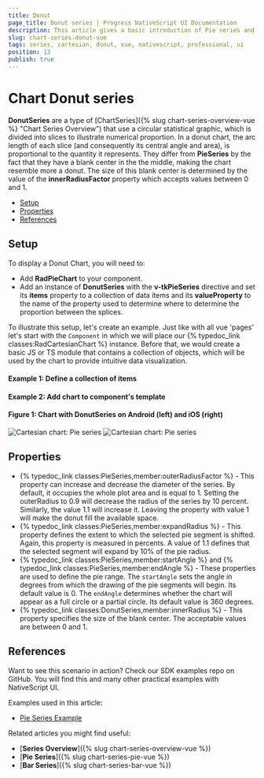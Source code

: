 ```yaml
---
title: Donut
page_title: Donut series | Progress NativeScript UI Documentation
description: This article gives a basic introduction of Pie series and continues with a sample scenario of how Donut series are used.
slug: chart-series-donut-vue
tags: series, cartesian, donut, vue, nativescript, professional, ui
position: 13
publish: true
---
```


# Chart Donut series

**DonutSeries** are a type of [ChartSeries]({% slug chart-series-overview-vue %} "Chart Series Overview") that use a circular statistical graphic, which is divided into slices to illustrate numerical proportion. In a donut chart, the arc length of each slice (and consequently its central angle and area), is proportional to the quantity it represents. They differ from **PieSeries** by the fact that they have a blank center in the the middle, making the chart resemble more a donut. The size of this blank center is determined by the value of the **innerRadiusFactor** property which accepts values between 0 and 1.

* [Setup](#setup)
* [Properties](#properties)
* [References](#references)

## Setup

To display a Donut Chart, you will need to:
* Add **RadPieChart** to your component.
* Add an instance of **DonutSeries** with the **v-tkPieSeries** directive and set its **items** property to a collection of data items and its **valueProperty** to the name of the property used to determine where to determine the proportion between the splices.

To illustrate this setup, let's create an example. Just like with all vue 'pages' let's start with the `Component` in which we will place our {% typedoc_link classes:RadCartesianChart %} instance. Before that, we would create a basic JS or TS module that contains a collection of objects, which will be used by the chart to provide intuitive data visualization.

 #### Example 1: Define a collection of items

 <snippet id='chart-get-pie-data-vue'/>

 #### Example 2: Add chart to component's template

 <snippet id='chart-pieseries-selection-vue'/>

#### Figure 1: Chart with DonutSeries on Android (left) and iOS (right)

![Cartesian chart: Pie series](../../../../../ui/img/ns_ui/pie_series_android.png "Pie series on Android.") ![Cartesian chart: Pie series](../../../../../ui/img/ns_ui/pie_series_ios.png "Pie series on iOS.")

## Properties

*  {% typedoc_link classes:PieSeries,member:outerRadiusFactor %} - This property can increase and decrease the diameter of the series. By default, it occupies the whole plot area and is equal to 1. Setting the outerRadius to 0.9 will decrease the radius of the series by 10 percent. Similarly, the value 1.1 will increase it. Leaving the property with value 1 will make the donut fill the available space.
* {% typedoc_link classes:PieSeries,member:expandRadius %} - This property defines the extent to which the selected pie segment is shifted. Again, this property is measured in percents. A value of 1.1 defines that the selected segment will expand by 10% of the pie radius.
* {% typedoc_link classes:PieSeries,member:startAngle %} and {% typedoc_link classes:PieSeries,member:endAngle %} - These properties are used to define the pie range. The `startAngle` sets the angle in degrees from which the drawing of the pie segments will begin.
Its default value is 0. The `endAngle` determines whether the chart will appear as a full circle or a partial circle. Its default value is 360 degrees.
* {% typedoc_link classes:DonutSeries,member:innerRadius %} - This property specifies the size of the blank center. The acceptable values are between 0 and 1.

## References

Want to see this scenario in action?
Check our SDK examples repo on GitHub. You will find this and many other practical examples with NativeScript UI.

Examples used in this article:

* [Pie Series Example](https://github.com/NativeScript/nativescript-ui-samples-vue/tree/master/chart/app/examples/series)

Related articles you might find useful:

* [**Series Overview**]({% slug chart-series-overview-vue %})
* [**Pie Series**]({% slug chart-series-pie-vue %})
* [**Bar Series**]({% slug chart-series-bar-vue %})
